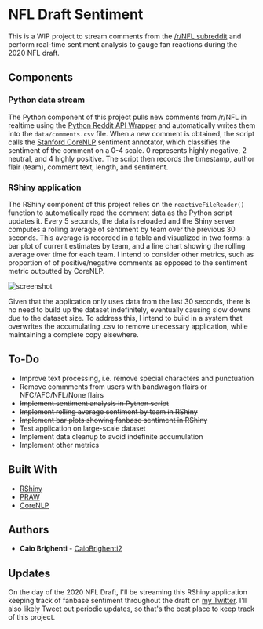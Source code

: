 # NFL Draft Sentiment

This is a WIP project to stream comments from the [/r/NFL subreddit](http://www.reddit.com/r/NFL) and perform real-time sentiment analysis to gauge fan reactions during the 2020 NFL draft.

## Components

### Python data stream

The Python component of this project pulls new comments from /r/NFL in realtime using the [Python Reddit API Wrapper](https://praw.readthedocs.io/en/latest/) and automatically writes them into the ```data/comments.csv``` file. When a new comment is obtained, the script calls the [Stanford CoreNLP](https://stanfordnlp.github.io/CoreNLP/sentiment.html) sentiment annotator, which classifies the sentiment of the comment on a 0-4 scale. 0 represents highly negative, 2 neutral, and 4 highly positive. The script then records the timestamp, author flair (team), comment text, length, and sentiment.


### RShiny application

The RShiny component of this project relies on the ```reactiveFileReader()``` function to automatically read the comment data as the Python script updates it. Every 5 seconds, the data is reloaded and the Shiny server computes a rolling average of sentiment by team over the previous 30 seconds. This average is recorded in a table and visualized in two forms: a bar plot of current estimates by team, and a line chart showing the rolling average over time for each team. I intend to consider other metrics, such as proportion of of positive/negative comments as opposed to the sentiment metric outputted by CoreNLP.

![screenshot](https://github.com/CaioBrighenti/nfl-draft-sentiment/EVBQDbgWoAA5T8y.png?raw=true)

Given that the application only uses data from the last 30 seconds, there is no need to build up the dataset indefinitely, eventually causing slow downs due to the dataset size. To address this, I intend to build in a system that overwrites the accumulating .csv to remove unecessary application, while maintaining a complete copy elsewhere.

## To-Do

* Improve text processing, i.e. remove special characters and punctuation
* Remove commments from users with bandwagon flairs or NFC/AFC/NFL/None flairs
* ~~Implement sentiment analysis in Python script~~
* ~~Implement rolling average sentiment by team in RShiny~~
* ~~Implement bar plots showing fanbase sentiment in RShiny~~
* Test application on large-scale dataset
* Implement data cleanup to avoid indefinite accumulation
* Implement other metrics

## Built With

* [RShiny](https://shiny.rstudio.com/)
* [PRAW](https://praw.readthedocs.io/en/latest/)
* [CoreNLP](https://stanfordnlp.github.io/CoreNLP/)


## Authors

* **Caio Brighenti** - [CaioBrighenti2](https://twitter.com/CaioBrighenti2)

## Updates

On the day of the 2020 NFL Draft, I'll be streaming this RShiny application keeping track of fanbase sentiment throughout the draft on [my Twitter](https://twitter.com/CaioBrighenti2). I'll also likely Tweet out periodic updates, so that's the best place to keep track of this project. 
